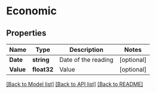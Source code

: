 # Economic

## Properties

Name | Type | Description | Notes
------------ | ------------- | ------------- | -------------
**Date** | **string** | Date of the reading | [optional] 
**Value** | **float32** | Value | [optional] 

[[Back to Model list]](../README.md#documentation-for-models) [[Back to API list]](../README.md#documentation-for-api-endpoints) [[Back to README]](../README.md)


